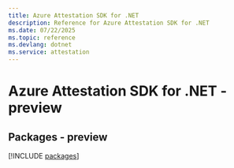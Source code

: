 ```yaml
---
title: Azure Attestation SDK for .NET
description: Reference for Azure Attestation SDK for .NET
ms.date: 07/22/2025
ms.topic: reference
ms.devlang: dotnet
ms.service: attestation
---
```

# Azure Attestation SDK for .NET - preview
## Packages - preview
[!INCLUDE [packages](attestation-index.md)]